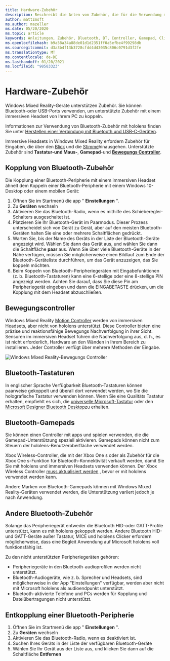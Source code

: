 ```yaml
---
title: Hardware-Zubehör
description: Beschreibt die Arten von Zubehör, die für die Verwendung mit Windows Mixed Reality verfügbar sind, und wie diese eingerichtet werden.
author: mattzmsft
ms.author: mazeller
ms.date: 05/20/2020
ms.topic: article
keywords: Anleitungen, Zubehör, Bluetooth, BT, Controller, Gamepad, Clicker, Xbox, Hardware, Mixed Reality-Headset, Windows Mixed Reality-Headset, Virtual Reality-Headset, Motion Controller
ms.openlocfilehash: b9a58a34a88de01d1d2351ff0a5efbe4f99298db
ms.sourcegitcommit: d3a3b4f13b3728cfdd4d43035c806c0791d3f2fe
ms.translationtype: MT
ms.contentlocale: de-DE
ms.lasthandoff: 01/20/2021
ms.locfileid: "98583323"
---
```

# <a name="hardware-accessories"></a>Hardware-Zubehör

Windows Mixed Reality-Geräte unterstützen Zubehör. Sie können Bluetooth-oder USB-Ports verwenden, um unterstützte Zubehör mit einem immersiven Headset von Ihrem PC zu koppeln.

Informationen zur Verwendung von Bluetooth-Zubehör mit hololens finden Sie unter [Herstellen einer Verbindung mit Bluetooth und USB-C-Geräten](/hololens/hololens-connect-devices).

Immersive Headsets in Windows Mixed Reality erfordern Zubehör für Eingaben, die über den [Blick](../design/gaze-and-commit.md) und die [Stimme](../design/voice-input.md)hinausgehen. Unterstützte Zubehör sind **Tastatur-und Maus-**, **Gamepad**-und **[Bewegungs Controller](../design/motion-controllers.md)**.

## <a name="pairing-bluetooth-accessories"></a>Kopplung von Bluetooth-Zubehör

Die Kopplung einer Bluetooth-Peripherie mit einem immersiven Headset ähnelt dem Koppeln einer Bluetooth-Peripherie mit einem Windows 10-Desktop oder einem mobilen Gerät:

1. Öffnen Sie im Startmenü die app " **Einstellungen** ".
2. Zu **Geräten** wechseln
3. Aktivieren Sie das Bluetooth-Radio, wenn es mithilfe des Schieberegler-Schalters ausgeschaltet ist.
4. Platzieren Sie Ihr Bluetooth-Gerät im Paarmodus. Dieser Prozess unterscheidet sich von Gerät zu Gerät, aber auf den meisten Bluetooth-Geräten halten Sie eine oder mehrere Schaltflächen gedrückt.
5. Warten Sie, bis der Name des Geräts in der Liste der Bluetooth-Geräte angezeigt wird. Wählen Sie dann das Gerät aus, und wählen Sie dann die Schaltfläche **paar** aus. Wenn Sie über viele Bluetooth-Geräte in der Nähe verfügen, müssen Sie möglicherweise einen Bildlauf zum Ende der Bluetooth-Geräteliste durchführen, um das Gerät anzuzeigen, das Sie koppeln möchten.
6. Beim Koppeln von Bluetooth-Peripheriegeräten mit Eingabefunktionen (z. b. Bluetooth-Tastaturen) kann eine 6-stellige oder eine 8-stellige PIN angezeigt werden. Achten Sie darauf, dass Sie diese Pin am Peripheriegerät eingeben und dann die EINGABETASTE drücken, um die Kopplung mit dem Headset abzuschließen.

## <a name="motion-controllers"></a>Bewegungscontroller

Windows Mixed Reality [Motion Controller](../design/motion-controllers.md) werden von immersiven Headsets, aber nicht von hololens unterstützt. Diese Controller bieten eine präzise und reaktionsfähige Bewegungs Nachverfolgung in ihrer Sicht. Sensoren im immersiven Headset führen die Nachverfolgung aus, d. h., es ist nicht erforderlich, Hardware an den Wänden in Ihrem Bereich zu installieren. Jeder Controller verfügt über mehrere Methoden der Eingabe.

![Windows Mixed Reality-Bewegungs Controller](../design/images/winmr-ck-1080x1080-350px.jpg)

## <a name="bluetooth-keyboards"></a>Bluetooth-Tastaturen

In englischer Sprache Verfügbarkeit Bluetooth-Tastaturen können paarweise gekoppelt und überall dort verwendet werden, wo Sie die holografische Tastatur verwenden können. Wenn Sie eine Qualitäts Tastatur erhalten, empfiehlt es sich, die [universelle Microsoft-Tastatur](https://www.microsoft.com/accessories/products/keyboards/universal-foldable-keyboard/gu5-00001) oder den [Microsoft Designer Bluetooth Desktop](https://www.microsoft.com/accessories/products/keyboards/designer-bluetooth-desktop/7n9-00001)zu erhalten.

## <a name="bluetooth-gamepads"></a>Bluetooth-Gamepads

Sie können einen Controller mit apps und spielen verwenden, die die Gamepad-Unterstützung speziell aktivieren. Gamepads können nicht zum Steuern der hololens-Benutzeroberfläche verwendet werden.

Xbox Wireless-Controller, die mit der Xbox One s oder als Zubehör für die Xbox One s-Funktion für Bluetooth-Konnektivität verkauft werden, damit Sie Sie mit hololens und immersiven Headsets verwenden können. Der Xbox Wireless Controller [muss aktualisiert werden](https://support.xbox.com/xbox-one/accessories/update-controller-for-stereo-headset-adapter) , bevor er mit hololens verwendet werden kann.

Andere Marken von Bluetooth-Gamepads können mit Windows Mixed Reality-Geräten verwendet werden, die Unterstützung variiert jedoch je nach Anwendung.

## <a name="other-bluetooth-accessories"></a>Andere Bluetooth-Zubehör

Solange das Peripheriegerät entweder die Bluetooth HID-oder GATT-Profile unterstützt, kann es mit hololens gekoppelt werden. Andere Bluetooth HID-und GATT-Geräte außer Tastatur, MICE und hololens Clicker erfordern möglicherweise, dass eine Begleit Anwendung auf Microsoft hololens voll funktionsfähig ist.

Zu den nicht unterstützten Peripheriegeräten gehören:

* Peripheriegeräte in den Bluetooth-audioprofilen werden nicht unterstützt.
* Bluetooth-Audiogeräte, wie z. b. Sprecher und Headsets, sind möglicherweise in der App "Einstellungen" verfügbar, werden aber nicht mit Microsoft hololens als audioendpunkt unterstützt.
* Bluetooth-aktivierte Telefone und PCs werden für Kopplung und Dateiübertragungen nicht unterstützt.

## <a name="unpairing-a-bluetooth-peripheral"></a>Entkopplung einer Bluetooth-Peripherie

1. Öffnen Sie im Startmenü die app " **Einstellungen** ".
2. Zu **Geräten** wechseln
3. Aktivieren Sie das Bluetooth-Radio, wenn es deaktiviert ist.
4. Suchen Ihres Geräts in der Liste der verfügbaren Bluetooth-Geräte
5. Wählen Sie Ihr Gerät aus der Liste aus, und klicken Sie dann auf die Schaltfläche **Entfernen**